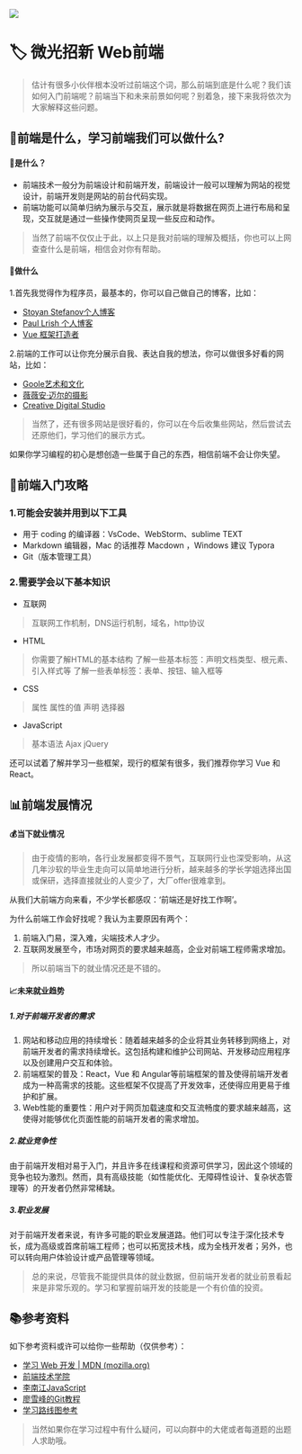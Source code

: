 ![](https://pic.imgdb.cn/item/64c4a5611ddac507cc058875.png)
# 🏷  微光招新 Web前端

> 估计有很多小伙伴根本没听过前端这个词，那么前端到底是什么呢？我们该如何入门前端呢？前端当下和未来前景如何呢？别着急，接下来我将依次为大家解释这些问题。

## 🔖前端是什么，学习前端我们可以做什么?

#### 📜是什么？

- 前端技术一般分为前端设计和前端开发，前端设计一般可以理解为网站的视觉设计，前端开发则是网站的前台代码实现。
- 前端功能可以简单归纳为展示与交互，展示就是将数据在网页上进行布局和呈现，交互就是通过一些操作使网页呈现一些反应和动作。

> 当然了前端不仅仅止于此，以上只是我对前端的理解及概括，你也可以上网查查什么是前端，相信会对你有帮助。

#### 📜做什么

1.首先我觉得作为程序员，最基本的，你可以自己做自己的博客，比如：

- [Stoyan Stefanov个人博客](http://www.phpied.com/)
- [Paul Lrish 个人博客](https://www.paulirish.com/)
- [Vue 框架打造者](https://antio2.github.io/Glimmer-Recruit/.html)

2.前端的工作可以让你充分展示自我、表达自我的想法，你可以做很多好看的网站，比如：

- [Goole艺术和文化](https://artsandculture.google.com/)
- [薇薇安·迈尔的摄影](http://www.vivianmaier.com/)
- [Creative Digital Studio](https://www.north2.net/)

> 当然了，还有很多网站是很好看的，你可以在今后收集些网站，然后尝试去还原他们，学习他们的展示方式。

如果你学习编程的初心是想创造一些属于自己的东西，相信前端不会让你失望。

## 📖前端入门攻略

### 1.可能会安装并用到以下工具

- 用于 coding 的编译器：VsCode、WebStorm、sublime TEXT
- Markdown 编辑器，Mac 的话推荐 Macdown ，Windows 建议 Typora
- Git（版本管理工具）

### 2.需要学会以下基本知识

- 互联网

> 互联网工作机制，DNS运行机制，域名，http协议

- HTML

> 你需要了解HTML的基本结构 了解一些基本标签：声明文档类型、根元素、引入样式等 了解一些表单标签：表单、按钮、输入框等

- CSS

> 属性 属性的值 声明 选择器

- JavaScript

> 基本语法 Ajax jQuery

还可以试着了解并学习一些框架，现行的框架有很多，我们推荐你学习 Vue 和 React。

## 📊前端发展情况

#### 💰当下就业情况

> 由于疫情的影响，各行业发展都变得不景气，互联网行业也深受影响，从这几年沙软的毕业生走向可以简单地进行分析，越来越多的学长学姐选择出国或保研，选择直接就业的人变少了，大厂offer很难拿到。

从我们大前端方向来看，不少学长都感叹：‘前端还是好找工作啊’。

为什么前端工作会好找呢？我认为主要原因有两个：

1. 前端入门易，深入难，尖端技术人才少。
2. 互联网发展至今，市场对网页的要求越来越高，企业对前端工程师需求增加。

> 所以前端当下的就业情况还是不错的。

#### 📈未来就业趋势

##### 1.对于前端开发者的需求

1. 网站和移动应用的持续增长：随着越来越多的企业将其业务转移到网络上，对前端开发者的需求持续增长。这包括构建和维护公司网站、开发移动应用程序以及创建用户交互和体验。
2. 前端框架的普及：React，Vue 和 Angular等前端框架的普及使得前端开发者成为一种高需求的技能。这些框架不仅提高了开发效率，还使得应用更易于维护和扩展。
3. Web性能的重要性：用户对于网页加载速度和交互流畅度的要求越来越高，这使得对能够优化页面性能的前端开发者的需求增加。

##### 2.就业竞争性

由于前端开发相对易于入门，并且许多在线课程和资源可供学习，因此这个领域的竞争也较为激烈。然而，具有高级技能（如性能优化、无障碍性设计、复杂状态管理等）的开发者仍然非常稀缺。

##### 3.职业发展

对于前端开发者来说，有许多可能的职业发展道路。他们可以专注于深化技术专长，成为高级或首席前端工程师；也可以拓宽技术栈，成为全栈开发者；另外，也可以转向用户体验设计或产品管理等领域。

> 总的来说，尽管我不能提供具体的就业数据，但前端开发者的就业前景看起来是非常乐观的。学习和掌握前端开发的技能是一个有价值的投资。

## 📚参考资料

如下参考资料或许可以给你一些帮助（仅供参考）：

- [学习 Web 开发 | MDN (mozilla.org)](https://developer.mozilla.org/zh-CN/docs/learn)
- [前端技术学院](http://ife.baidu.com/)
- [李南江JavaScript](https://www.jianshu.com/nb/30406506)
- [廖雪峰的Git教程](https://www.liaoxuefeng.com/wiki/896043488029600)
- [学习路线图参考](https://blog.csdn.net/longz_org_cn/article/details/126780290)

> 当然如果你在学习过程中有什么疑问，可以向群中的大佬或者每道题的出题人求助哦。